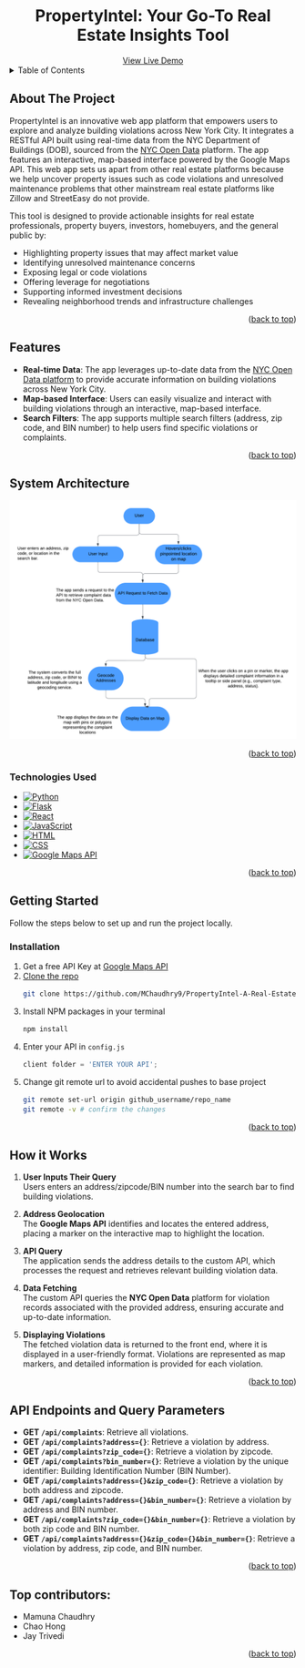<!-- Improved compatibility of back to top link: See: https://github.com/othneildrew/Best-README-Template/pull/73 -->
<a id="readme-top"></a>
<!--
*** Thanks for checking out the Best-README-Template. If you have a suggestion
*** that would make this better, please fork the repo and create a pull request
*** or simply open an issue with the tag "enhancement".
*** Don't forget to give the project a star!
*** Thanks again! Now go create something AMAZING! :D
-->



<!-- PROJECT SHIELDS -->
<!--
*** I'm using markdown "reference style" links for readability.
*** Reference links are enclosed in brackets [ ] instead of parentheses ( ).
*** See the bottom of this document for the declaration of the reference variables
*** for contributors-url, forks-url, etc. This is an optional, concise syntax you may use.
*** https://www.markdownguide.org/basic-syntax/#reference-style-links
-->
<!--
[![Contributors][contributors-shield]][contributors-url]
[![Forks][forks-shield]][forks-url]
[![Stargazers][stars-shield]][stars-url]
[![Issues][issues-shield]][issues-url]
[![MIT License][license-shield]][license-url]
[![LinkedIn][linkedin-shield]][linkedin-url]
-->

<!-- 
 PROJECT LOGO
<br />
<div align="center">
  <a href="https://github.com/github_username/repo_name">
    <img src="images/logo.png" alt="Logo" width="80" height="80">
  </a>

<h3 align="center">PropertyIntel: Your Go-To Real Estate Insights Tool</h3>

  <p align="center">
-->
<h1 align="center">PropertyIntel: Your Go-To Real Estate Insights Tool</h3>



  <!--  
    <br />
    <a href="https://github.com/github_username/repo_name"><strong>Explore the docs »</strong></a>
    <br />
    <br />
    <a href="https://github.com/github_username/repo_name">View Demo</a>
    ·
    <a href="https://github.com/github_username/repo_name/issues/new?labels=bug&template=bug-report---.md">Report Bug</a>
    ·
    <a href="https://github.com/github_username/repo_name/issues/new?labels=enhancement&template=feature-request---.md">Request Feature</a>
  </p>
</div>
-->

<div align="center">
<a href="https://real-estate-complaints.vercel.app/" target="_blank" rel="noopener noreferrer">View Live Demo</a>
</div>


<!-- TABLE OF CONTENTS -->
<details>
  <summary>Table of Contents</summary>
  <ol>
    <li>
      <a href="#about-the-project">About The Project</a>
      <ul>
        <li><a href="#features">Features</a></li>
      </ul>
      <ul>
        <li><a href="#system-architecture">System Architecture</a></li>
      </ul>
      <ul>
        <li><a href="#technologies-used">Technologies Used</a></li>
      </ul>
    </li>
    <li>
      <a href="#getting-started">Getting Started</a>
      <ul>
        <li><a href="#installation">Installation</a></li>
      </ul>
    </li>
    <li><a href="#how-it-works">How it Works</a></li>
    <li><a href="#api-endpoints-and-query-parameters">API Endpoints and Query Parameters</a></li>
    <li><a href="#top-contributors">Top Contributors</a></li>
    <li><a href="#license">License</a></li>
  </ol>
</details>



<!-- ABOUT THE PROJECT -->
## About The Project
<!--
[![Product Name Screen Shot][product-screenshot]](https://example.com)
-->
PropertyIntel is an innovative web app platform that empowers users to explore and analyze building violations across New York City. It integrates a RESTful API built using real-time data from the NYC Department of Buildings (DOB), sourced from the [NYC Open Data](https://opendata.cityofnewyork.us/) platform. The app features an interactive, map-based interface powered by the Google Maps API. This web app sets us apart from other real estate platforms because we help uncover property issues such as code violations and unresolved maintenance problems that other mainstream real estate platforms like Zillow and StreetEasy do not provide.  

This tool is designed to provide actionable insights for real estate professionals, property buyers, investors, homebuyers, and the general public by:  

- Highlighting property issues that may affect market value  
- Identifying unresolved maintenance concerns  
- Exposing legal or code violations  
- Offering leverage for negotiations  
- Supporting informed investment decisions  
- Revealing neighborhood trends and infrastructure challenges 

<p align="right">(<a href="#readme-top">back to top</a>)</p>

## Features

- **Real-time Data**: The app leverages up-to-date data from the [NYC Open Data platform](https://opendata.cityofnewyork.us/) to provide accurate information on building violations across New York City.
- **Map-based Interface**: Users can easily visualize and interact with building violations through an interactive, map-based interface.
- **Search Filters**: The app supports multiple search filters (address, zip code, and BIN number) to help users find specific violations or complaints.

<p align="right">(<a href="#readme-top">back to top</a>)</p>

## System Architecture
![Flowchart](https://github.com/MChaudhry9/Real-Estate-App/blob/main/src/assets/Flowchart.png)

<p align="right">(<a href="#readme-top">back to top</a>)</p>

### Technologies Used

* [![Python](https://img.shields.io/badge/python-3776AB?style=for-the-badge&logo=python&logoColor=white)](https://www.python.org/)
* [![Flask](https://img.shields.io/badge/Flask-000000?style=for-the-badge&logo=flask&logoColor=white)](https://flask.palletsprojects.com/)
* [![React](https://img.shields.io/badge/react-20232A?style=for-the-badge&logo=react&logoColor=61DAFB)](https://reactjs.org/)
* [![JavaScript](https://img.shields.io/badge/javascript-F7DF1E?style=for-the-badge&logo=javascript&logoColor=black)](https://www.javascript.com/)
* [![HTML](https://img.shields.io/badge/HTML-E34F26?style=for-the-badge&logo=html5&logoColor=white)](https://developer.mozilla.org/en-US/docs/Web/HTML)
* [![CSS](https://img.shields.io/badge/css-1572B6?style=for-the-badge&logo=css3&logoColor=white)](https://developer.mozilla.org/en-US/docs/Web/CSS)
* [![Google Maps API](https://img.shields.io/badge/Google_Maps_API-4285F4?style=for-the-badge&logo=google-maps&logoColor=white)](https://developers.google.com/maps)






<p align="right">(<a href="#readme-top">back to top</a>)</p>



<!-- GETTING STARTED -->
## Getting Started

Follow the steps below to set up and run the project locally.

### Installation

1. Get a free API Key at <a href="https://mapsplatform.google.com/?utm_source=google&utm_medium=cpc&utm_campaign=google_maps_brand_us_2&gad_source=1&gclid=CjwKCAiAgoq7BhBxEiwAVcW0LITbKNA3IdbLeO6gESqh880KDQw6_kmadOmbmLMxyABL8eLl4ptaDxoC8eoQAvD_BwE&gclsrc=aw.ds">Google Maps API 
2. Clone the repo
   ```sh
   git clone https://github.com/MChaudhry9/PropertyIntel-A-Real-Estate-App.git

3. Install NPM packages in your terminal
   ```sh
   npm install
   ```
4. Enter your API in `config.js`
   ```js
   client folder = 'ENTER YOUR API';
   ```
5. Change git remote url to avoid accidental pushes to base project
   ```sh
   git remote set-url origin github_username/repo_name
   git remote -v # confirm the changes
   ```

<p align="right">(<a href="#readme-top">back to top</a>)</p>



<!-- USAGE EXAMPLES -->
## How it Works


1. **User Inputs Their Query**  
   Users enters an address/zipcode/BIN number into the search bar to find building violations.

2. **Address Geolocation**  
   The **Google Maps API** identifies and locates the entered address, placing a marker on the interactive map to highlight the location.

3. **API Query**  
   The application sends the address details to the custom API, which processes the request and retrieves relevant building violation data.

4. **Data Fetching**  
   The custom API queries the **NYC Open Data** platform for violation records associated with the provided address, ensuring accurate and up-to-date information.

5. **Displaying Violations**  
   The fetched violation data is returned to the front end, where it is displayed in a user-friendly format. Violations are represented as map markers, and detailed information is provided for each violation.

<p align="right">(<a href="#readme-top">back to top</a>)</p>



## API Endpoints and Query Parameters

- **GET `/api/complaints`**: Retrieve all violations.
- **GET `/api/complaints?address={}`**: Retrieve a violation by address.
- **GET `/api/complaints?zip_code={}`**: Retrieve a violation by zipcode.
- **GET `/api/complaints?bin_number={}`**: Retrieve a violation by the unique identifier: Building Identification Number (BIN Number).
- **GET `/api/complaints?address={}&zip_code={}`**: Retrieve a violation by both address and zipcode.
- **GET `/api/complaints?address={}&bin_number={}`**: Retrieve a violation by address and BIN number.
- **GET `/api/complaints?zip_code={}&bin_number={}`**: Retrieve a violation by both zip code and BIN number.
- **GET `/api/complaints?address={}&zip_code={}&bin_number={}`**: Retrieve a violation by address, zip code, and BIN number.



<p align="right">(<a href="#readme-top">back to top</a>)</p>

## Top contributors:

- Mamuna Chaudhry
- Chao Hong
- Jay Trivedi

<p align="right">(<a href="#readme-top">back to top</a>)</p>


<!-- LICENSE -->
<!-- ### License

Distributed under the MIT License. See `LICENSE.txt` for more information.

<p align="right">(<a href="#readme-top">back to top</a>)</p>
-->
